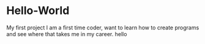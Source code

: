 # Hello-World
My first project
I am a first time coder, want to learn how to create programs and see where that takes me in my career.
hello
